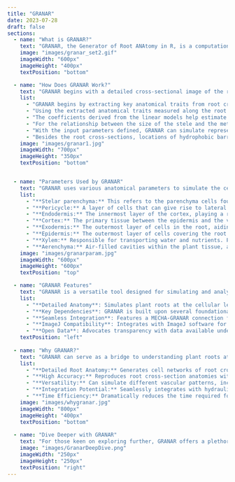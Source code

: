 ```yaml
---
title: "GRANAR"
date: 2023-07-28
draft: false
sections:
  - name: "What is GRANAR?"
    text: "GRANAR, the Generator of Root ANAtomy in R, is a computational tool designed to simulate root anatomical networks. These networks are crafted using easily accessible anatomical features, which can be obtained from open-access image analysis software and root cross-section images. Once the root anatomy is generated, it can be saved as an XML file. The model can simulate different vascular patterns, depending on whether it's modeling a monocot or dicot root. You can think of GRANAR like a computer program that can recreate the structure of plant roots on a cell-by-cell basis. For a more hands-on experience, explore the [official GRANAR site](https://granar.github.io/)."
    image: "images/granar_set2.gif"
    imageWidth: "600px"
    imageHeight: "400px"
    textPosition: "bottom"      

  - name: "How Does GRANAR Work?"
    text: "GRANAR begins with a detailed cross-sectional image of the root, capturing its intricate anatomical features and transform the image into a digital root anatomical network, showcasing the cellular intricacies and connections. GRANAR offers a detailed representation of root network structure, pinpointing the location of each cell and tissue. Let's delve deeper into how GRANAR constructs the root structure and the parameters it uses:"
    list:
      - "GRANAR begins by extracting key anatomical traits from root cross-section images, offering a detailed insight into the root's anatomy."
      - "Using the extracted anatomical traits measured along the root axes, linear regressions are computed against the distance to the root tip for each root type. This helps understand the variations in anatomical traits along the root."
      - "The coefficients derived from the linear models help estimate GRANAR's input parameters at every desired location along the root. If no significant difference is observed between the distance along the root and the anatomical traits from a uniform model, the average value of the anatomical traits is utilized."
      - "For the relationship between the size of the stele and the metaxylem, a Napierian logarithmic transformation is applied to both the stele area and the metaxylem. This relationship is then integrated into the GRANAR parametrization procedure."
      - "With the input parameters defined, GRANAR can simulate representative root cross-sections for each root type at any longitudinal position."
      - "Besides the root cross-sections, locations of hydrophobic barriers and metaxylem maturation zones are added based on staining signals, offering more details about the root's anatomy, especially concerning water movement barriers."
    image: "images/granar1.jpg"
    imageWidth: "700px"
    imageHeight: "350px"
    textPosition: "bottom"


  - name: "Parameters Used by GRANAR"
    text: "GRANAR uses various anatomical parameters to simulate the cellular anatomy of roots. Each parameter represents a specific aspect of the root's structure. For instance, 'parenchyma' refers to the primary tissue in plants, involved in storage, photosynthesis, and secretion. 'Pericycle' is a layer of cells surrounding the vascular bundles in plants, playing a crucial role in secondary growth. 'Cortex' is the tissue occurring between the epidermis and the vascular tissue, responsible for storage in roots. 'Xylem' is the vascular tissue responsible for the transport of water and nutrients from the roots to the shoots and leaves. Let's delve deeper into the specific parameters GRANAR uses:"
    list:
      - "**Stelar parenchyma:** This refers to the parenchyma cells found within the stele. Parameters include Cell diameter and Diameter of the stele tissue (excluding pericycle)."
      - "**Pericycle:** A layer of cells that can give rise to lateral roots. Parameters include Cell diameter and Number of layers."
      - "**Endodermis:** The innermost layer of the cortex, playing a role in regulating the transfer of substances from the soil to the vascular system. Parameters include Cell diameter and Number of layers."
      - "**Cortex:** The primary tissue between the epidermis and the vascular bundles. Parameters include Cell diameter and Number of layers."
      - "**Exodermis:** The outermost layer of cells in the root, aiding in preventing water loss. Parameters include Cell diameter and Number of layers."
      - "**Epidermis:** The outermost layer of cells covering the root. Parameters include Cell diameter and Number of layers."
      - "**Xylem:** Responsible for transporting water and nutrients. Parameters include Max cell diameter, Number of xylem poles, and Ratio (protoxylem vs metaxylem)."
      - "**Aerenchyma:** Air-filled cavities within the plant tissue, aiding in gas exchange. Parameters include Proportion and Number of radial cavities."
    image: "images/granarparam.jpg"
    imageWidth: "600px"
    imageHeight: "600px"
    textPosition: "top" 

  - name: "GRANAR Features"
    text: "GRANAR is a versatile tool designed for simulating and analyzing root anatomy. Here's a glimpse of its key capabilities:"
    list:
      - "**Detailed Anatomy**: Simulates plant roots at the cellular level, focusing on individual sections."
      - "**Key Dependencies**: GRANAR is built upon several foundational packages, including [`deldir`](https://cran.r-project.org/package=deldir) [`alphahull`](https://cran.r-project.org/package=alphahull) [`retistruct`](https://cran.r-project.org/package=retistruct)"
      - "**Seamless Integration**: Features a MECHA-GRANAR connection for smooth data exchange in XML format, essential for radial conductivity calculations."
      - "**ImageJ Compatibility**: Integrates with ImageJ software for extracting anatomical features from specific datasets."
      - "**Open Data**: Advocates transparency with data available under the CC-BY 4.0 International license."
    textPosition: "left"
 
  - name: "Why GRANAR?"
    text: "GRANAR can serve as a bridge to understanding plant roots at a cellular level, offering a detailed window into the intricate cellular networks of root cross-sections. Its capability to simulate root anatomies based on select anatomical features can make it an important tool for advanced agricultural research and plant breeding practises. Ref: the above image is taken from the [`GRANAR publication`](https://doi.org/10.1104/pp.19.00617)"
    list:
      - "**Detailed Root Anatomy:** Generates cell networks of root cross-sections from key anatomical features."
      - "**High Accuracy:** Reproduces root cross-section anatomies with impressive precision when compared to experimental data."
      - "**Versatility:** Can simulate different vascular patterns, including monocot and dicot root structures."
      - "**Integration Potential:** Seamlessly integrates with hydraulic models like MECHA, providing a comprehensive view of root hydraulic properties."
      - "**Time Efficiency:** Dramatically reduces the time required for root anatomy simulations. While other methods can take up to 10 hours, GRANAR accomplishes the task in just 10 minutes."
    image: "images/whygranar.jpg"
    imageWidth: "800px"
    imageHeight: "400px"
    textPosition: "bottom"  
    
  - name: "Dive Deeper with GRANAR"
    text: "For those keen on exploring further, GRANAR offers a plethora of examples and use-cases. Discover more at [GRANAR examples](https://github.com/granar/granar_examples)."
    image: "images/GranarDeepDive.png"
    imageWidth: "250px"
    imageHeight: "250px"
    textPosition: "right"
---
```

